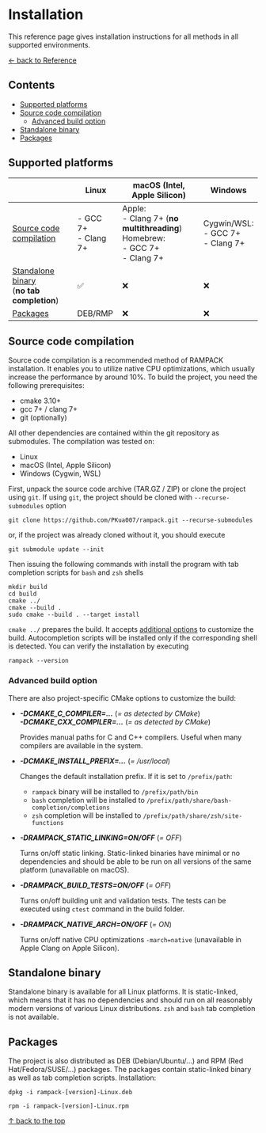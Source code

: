 # Installation

This reference page gives installation instructions for all methods in all supported environments.

[&larr; back to Reference](reference.md)


## Contents

* [Supported platforms](#supported-platforms)
* [Source code compilation](#source-code-compilation)
  * [Advanced build option](#advanced-build-option)
* [Standalone binary](#standalone-binary)
* [Packages](#packages)


## Supported platforms

|                                                                      | Linux                   | macOS (Intel, Apple Silicon)                                                            | Windows                                  |
|----------------------------------------------------------------------|-------------------------|-----------------------------------------------------------------------------------------|------------------------------------------|
| [Source code compilation](#source-code-compilation)                  | - GCC 7+<br/>- Clang 7+ | Apple:<br/>- Clang 7+ (**no multithreading**)<br/>Homebrew:<br/>- GCC 7+<br/>- Clang 7+ | Cygwin/WSL:<br/>- GCC 7+<br/>- Clang 7+  |
| [Standalone binary](#standalone-binary)<br />(**no tab completion**) | &#9989;                 | &#10060;                                                                                | &#10060;                                 |
| [Packages](#packages)                                                | DEB/RMP                 | &#10060;                                                                                | &#10060;                                 |


## Source code compilation

Source code compilation is a recommended method of RAMPACK installation. It enables you to utilize native CPU
optimizations, which usually increase the performance by around 10%. To build the project, you need the following
prerequisites:

- cmake 3.10+
- gcc 7+ / clang 7+
- git (optionally)

All other dependencies are contained within the git repository as submodules. The compilation was tested on:

- Linux
- macOS (Intel, Apple Silicon)
- Windows (Cygwin, WSL)

First, unpack the source code archive (TAR.GZ / ZIP) or clone the project using `git`. If using `git`, the project
should be cloned with `--recurse-submodules` option

```shell
git clone https://github.com/PKua007/rampack.git --recurse-submodules
```

or, if the project was already cloned without it, you should execute

```shell
git submodule update --init
```

Then issuing the following commands with install the program with tab completion scripts for `bash` and `zsh` shells

```shell
mkdir build
cd build
cmake ../
cmake --build .
sudo cmake --build . --target install
```

`cmake ../` prepares the build. It accepts [additional options](#advanced-build-option) to customize the build.
Autocompletion scripts will be installed only if the corresponding shell is detected. You can verify the installation by
executing

```shell
rampack --version
```


### Advanced build option
There are also project-specific CMake options to customize the build:

* ***-DCMAKE_C_COMPILER=...*** (*= as detected by CMake*)<br />
  ***-DCMAKE_CXX_COMPILER=...*** (*= as detected by CMake*)

  Provides manual paths for C and C++ compilers. Useful when many compilers are available in the system.

* ***-DCMAKE_INSTALL_PREFIX=...*** (*= /usr/local*)

  Changes the default installation prefix. If it is set to `/prefix/path`:
  * `rampack` binary will be installed to `/prefix/path/bin`
  * `bash` completion will be installed to `/prefix/path/share/bash-completion/completions`
  * `zsh` completion will be installed to `/prefix/path/share/zsh/site-functions`

* ***-DRAMPACK_STATIC_LINKING=ON/OFF*** (*= OFF*)

  Turns on/off static linking. Static-linked binaries have minimal or no dependencies and should be able to be run on
  all versions of the same platform (unavailable on macOS).

* ***-DRAMPACK_BUILD_TESTS=ON/OFF*** (*= OFF*)

  Turns on/off building unit and validation tests. The tests can be executed using `ctest` command in the build folder.

* ***-DRAMPACK_NATIVE_ARCH=ON/OFF*** (*= ON*)

  Turns on/off native CPU optimizations `-march=native` (unavailable in Apple Clang on Apple Silicon).


## Standalone binary

Standalone binary is available for all Linux platforms. It is static-linked, which means that it has no dependencies and
should run on all reasonably modern versions of various Linux distributions. `zsh` and `bash` tab completion is not
available.


## Packages

The project is also distributed as DEB (Debian/Ubuntu/...) and RPM (Red Hat/Fedora/SUSE/...) packages. The packages
contain static-linked binary as well as tab completion scripts. Installation:

```shell
dpkg -i rampack-[version]-Linux.deb
```

```shell
rpm -i rampack-[version]-Linux.rpm
```


[&uarr; back to the top](#installation)